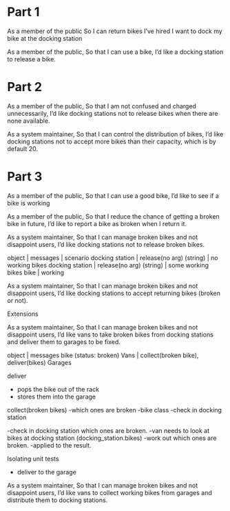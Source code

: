 # Part 1
As a member of the public
So I can return bikes I’ve hired
I want to dock my bike at the docking station

As a member of the public,
So that I can use a bike,
I’d like a docking station to release a bike.

# Part 2
As a member of the public,
So that I am not confused and charged unnecessarily,
I’d like docking stations not to release bikes when there are none available.

As a system maintainer,
So that I can control the distribution of bikes,
I’d like docking stations not to accept more bikes than their capacity, which is by default 20.


# Part 3
As a member of the public,
So that I can use a good bike,
I’d like to see if a bike is working

As a member of the public,
So that I reduce the chance of getting a broken bike in future,
I’d like to report a bike as broken when I return it.

As a system maintainer,
So that I can manage broken bikes and not disappoint users,
I’d like docking stations not to release broken bikes.

object | messages | scenario
docking station | release(no arg) (string) | no working bikes
docking station | release(no arg) (string) | some working bikes
bike | working

As a system maintainer,
So that I can manage broken bikes and not disappoint users,
I’d like docking stations to accept returning bikes (broken or not).

Extensions

As a system maintainer,
So that I can manage broken bikes and not disappoint users,
I’d like vans to take broken bikes from docking stations and deliver them to garages to be fixed.

object | messages
bike (status: broken)
Vans | collect(broken bike), deliver(bikes)
Garages

deliver
- pops the bike out of the rack
- stores them into the garage

collect(broken bikes)
-which ones are broken
-bike class
-check in docking station

-check in docking station which ones are broken.
-van needs to look at bikes at docking station (docking_station.bikes)
-work out which ones are broken.
-applied to the result.

Isolating unit tests

- deliver to the garage





As a system maintainer,
So that I can manage broken bikes and not disappoint users,
I’d like vans to collect working bikes from garages and distribute them to docking stations.
